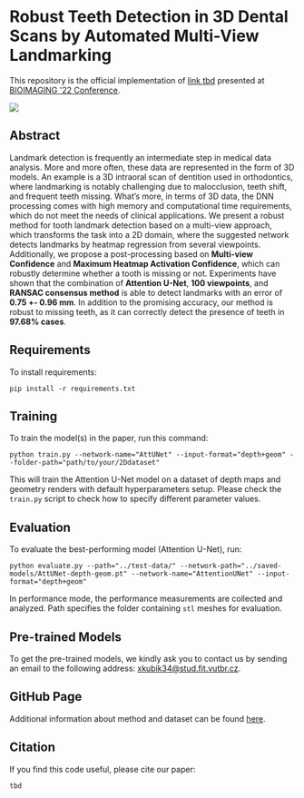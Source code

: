 # Robust Teeth Detection in 3D Dental Scans by Automated Multi-View Landmarking
This repository is the official implementation of [link tbd](tbd) presented at [BIOIMAGING '22 Conference](https://bioimaging.scitevents.org/). 

![](media/prediction.gif)

## Abstract

Landmark detection is frequently an intermediate step in medical data analysis. More and more often, these data are represented in the form of 3D models. An example is a 3D intraoral scan of dentition used in orthodontics, where landmarking is notably challenging due to malocclusion, teeth shift, and frequent teeth missing. What’s more, in terms of 3D data, the DNN processing comes with high memory and computational time requirements, which do not meet the needs of clinical applications. We present a robust method for tooth landmark detection based on a multi-view approach, which transforms the task into a 2D domain, where the suggested network detects landmarks by heatmap regression from several viewpoints. Additionally, we propose a post-processing based on **Multi-view Confidence** and **Maximum Heatmap Activation Confidence**, which can robustly determine whether a tooth is missing or not. Experiments have shown that the combination of **Attention U-Net**, **100 viewpoints**, and **RANSAC consensus method** is able to detect landmarks with an error of **0.75 +- 0.96 mm**. In addition to the promising accuracy, our method is robust to missing teeth, as it can correctly detect the presence of teeth in **97.68% cases**.

## Requirements

To install requirements:

```setup
pip install -r requirements.txt
```

## Training

To train the model(s) in the paper, run this command:

```
python train.py --network-name="AttUNet" --input-format="depth+geom" --folder-path="path/to/your/2Ddataset"
```

This will train the Attention U-Net model on a dataset of depth maps and geometry renders with default hyperparameters setup. Please check the `train.py` script to check how to specify different parameter values.

## Evaluation

To evaluate the best-performing model (Attention U-Net), run:

```
python evaluate.py --path="../test-data/" --network-path="../saved-models/AttUNet-depth-geom.pt" --network-name="AttentionUNet" --input-format="depth+geom"
```
In performance mode, the performance measurements are collected and analyzed. Path specifies the folder containing `stl` meshes for evaluation. 
## Pre-trained Models

To get the pre-trained models, we kindly ask you to contact us by sending an email to the following address: [xkubik34@stud.fit.vutbr.cz](xkubik34@stud.fit.vutbr.cz).

## GitHub Page
Additional information about method and dataset can be found [here](https://tiborkubik.github.io/Robust-Teeth-Detection-in-3D-Dental-Scans/).

## Citation

If you find this code useful, please cite our paper:

```
tbd
```
